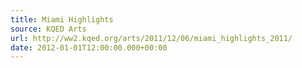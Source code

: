 ```yaml
---
title: Miami Highlights
source: KQED Arts
url: http://ww2.kqed.org/arts/2011/12/06/miami_highlights_2011/
date: 2012-01-01T12:00:00.000+00:00
---
```

